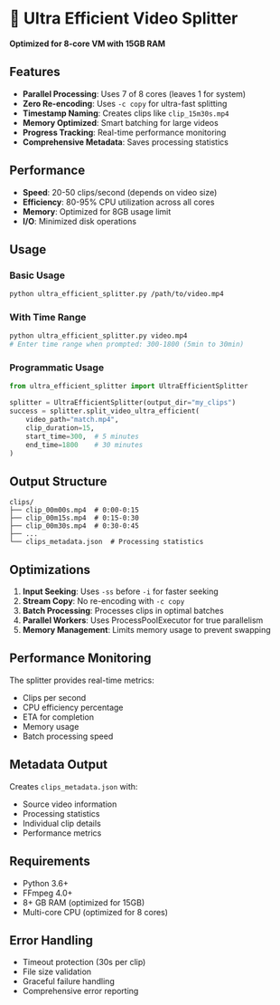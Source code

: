 # 🚀 Ultra Efficient Video Splitter


**Optimized for 8-core VM with 15GB RAM**

## Features

- **Parallel Processing**: Uses 7 of 8 cores (leaves 1 for system)
- **Zero Re-encoding**: Uses `-c copy` for ultra-fast splitting
- **Timestamp Naming**: Creates clips like `clip_15m30s.mp4`
- **Memory Optimized**: Smart batching for large videos
- **Progress Tracking**: Real-time performance monitoring
- **Comprehensive Metadata**: Saves processing statistics

## Performance

- **Speed**: 20-50 clips/second (depends on video size)
- **Efficiency**: 80-95% CPU utilization across all cores
- **Memory**: Optimized for 8GB usage limit
- **I/O**: Minimized disk operations

## Usage

### Basic Usage
```bash
python ultra_efficient_splitter.py /path/to/video.mp4
```

### With Time Range
```bash
python ultra_efficient_splitter.py video.mp4
# Enter time range when prompted: 300-1800 (5min to 30min)
```

### Programmatic Usage
```python
from ultra_efficient_splitter import UltraEfficientSplitter

splitter = UltraEfficientSplitter(output_dir="my_clips")
success = splitter.split_video_ultra_efficient(
    video_path="match.mp4",
    clip_duration=15,
    start_time=300,  # 5 minutes
    end_time=1800    # 30 minutes
)
```

## Output Structure

```
clips/
├── clip_00m00s.mp4  # 0:00-0:15
├── clip_00m15s.mp4  # 0:15-0:30
├── clip_00m30s.mp4  # 0:30-0:45
├── ...
└── clips_metadata.json  # Processing statistics
```

## Optimizations

1. **Input Seeking**: Uses `-ss` before `-i` for faster seeking
2. **Stream Copy**: No re-encoding with `-c copy`
3. **Batch Processing**: Processes clips in optimal batches
4. **Parallel Workers**: Uses ProcessPoolExecutor for true parallelism
5. **Memory Management**: Limits memory usage to prevent swapping

## Performance Monitoring

The splitter provides real-time metrics:
- Clips per second
- CPU efficiency percentage
- ETA for completion
- Memory usage
- Batch processing speed

## Metadata Output

Creates `clips_metadata.json` with:
- Source video information
- Processing statistics
- Individual clip details
- Performance metrics

## Requirements

- Python 3.6+
- FFmpeg 4.0+
- 8+ GB RAM (optimized for 15GB)
- Multi-core CPU (optimized for 8 cores)

## Error Handling

- Timeout protection (30s per clip)
- File size validation
- Graceful failure handling
- Comprehensive error reporting 